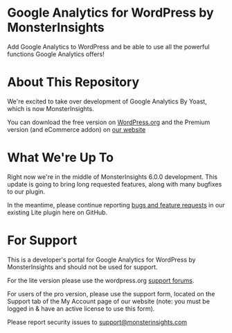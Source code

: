 # Google Analytics for WordPress by MonsterInsights

Add Google Analytics to WordPress and be able to use all the powerful functions Google Analytics offers!

# About This Repository

We're excited to take over development of Google Analytics By Yoast, which is now MonsterInsights.

You can download the free version on [WordPress.org](http://wordpress.org/plugin/google-analytics-for-wordpress) and the Premium version (and eCommerce addon) on [our website](http://www.monsterinsights.com)

# What We're Up To

Right now we're in the middle of MonsterInsights 6.0.0 development. This update is going to bring long requested features, along with many bugfixes to our plugin.

In the meantime, please continue reporting [bugs and feature requests](https://github.com/Yoast/google-analytics-for-wordpress/issues/new) in our existing Lite plugin here on GitHub. 

# For Support

This is a developer's portal for Google Analytics for WordPress by MonsterInsights and should not be used for support. 

For the lite version please use the wordpress.org [support forums](http://wordpress.org/support/plugin/google-analytics-for-wordpress).

For users of the pro version, please use the support form, located on the Support tab of the My Account page of our website (note: you must be logged in & have 
an active license to use this form).

Please report security issues to support@monsterinsights.com